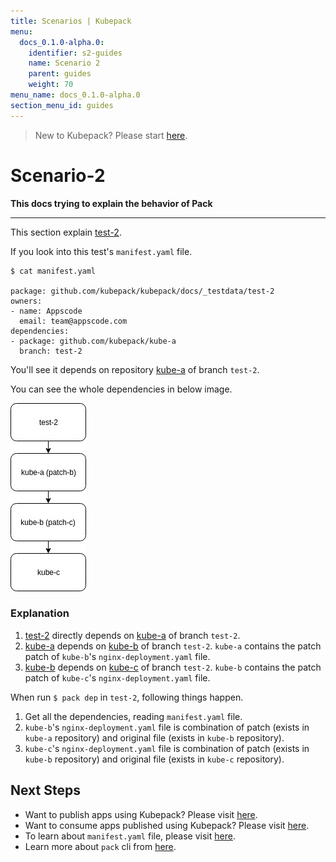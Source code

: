 ```yaml
---
title: Scenarios | Kubepack
menu:
  docs_0.1.0-alpha.0:
    identifier: s2-guides
    name: Scenario 2
    parent: guides
    weight: 70
menu_name: docs_0.1.0-alpha.0
section_menu_id: guides
---
```


> New to Kubepack? Please start [here](/docs/concepts/README.md).

# Scenario-2

**This docs trying to explain the behavior of Pack**
***

This section explain [test-2](https://github.com/kubepack/kubepack/tree/master/docs/_testdata/test-2).

If you look into this test's `manifest.yaml` file.
```console
$ cat manifest.yaml

package: github.com/kubepack/kubepack/docs/_testdata/test-2
owners:
- name: Appscode
  email: team@appscode.com
dependencies:
- package: github.com/kubepack/kube-a
  branch: test-2

```
You'll see it depends on repository [kube-a](https://kubepack/kube-a) of branch `test-2`.

You can see the whole dependencies in below image.

![alt text](/docs/_testdata/test-2/test-2.jpg)

### Explanation

1. [test-2](https://github.com/kubepack/kubepack/tree/master/docs/_testdata/test-2) directly depends on [kube-a](https://kubepack/kube-a) of branch `test-2`.
2. [kube-a](https://kubepack/kube-a) depends on  [kube-b](https://kubepack/kube-b) of branch `test-2`.
`kube-a` contains the patch patch of `kube-b`'s `nginx-deployment.yaml` file.
3. [kube-b](https://kubepack/kube-b) depends on [kube-c](https://kubepack/kube-c) of branch `test-2`.
`kube-b` contains the patch patch of `kube-c`'s `nginx-deployment.yaml` file.

When run `$ pack dep` in `test-2`, following things happen.

1. Get all the dependencies, reading `manifest.yaml` file.
2. `kube-b`'s `nginx-deployment.yaml` file is combination of patch (exists in `kube-a` repository) and original file (exists in `kube-b` repository).
3. `kube-c`'s `nginx-deployment.yaml` file is combination of patch (exists in `kube-b` repository) and original file (exists in `kube-c` repository).

## Next Steps

- Want to publish apps using Kubepack? Please visit [here](/docs/concepts/how/publisher.md).
- Want to consume apps published using Kubepack? Please visit [here](/docs/concepts/how/user.md).
- To learn about `manifest.yaml` file, please visit [here](/docs/concepts/how/manifest.md).
- Learn more about `pack` cli from [here](/docs/concepts/how/cli.md).
